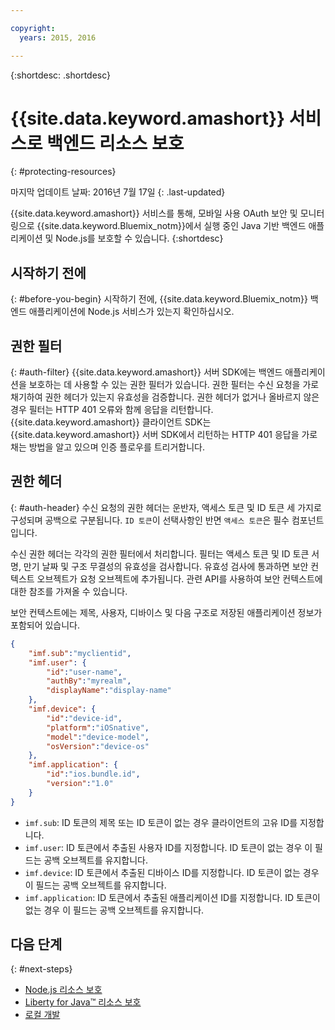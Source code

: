 ```yaml
---

copyright:
  years: 2015, 2016

---
```


{:shortdesc: .shortdesc}

# {{site.data.keyword.amashort}} 서비스로 백엔드 리소스 보호
{: #protecting-resources}

마지막 업데이트 날짜: 2016년 7월 17일
{: .last-updated}


{{site.data.keyword.amashort}} 서비스를 통해, 모바일 사용 OAuth 보안 및 모니터링으로 {{site.data.keyword.Bluemix_notm}}에서 실행 중인 Java 기반 백엔드 애플리케이션 및 Node.js를 보호할 수 있습니다.
{:shortdesc}

## 시작하기 전에
{: #before-you-begin}
시작하기 전에, {{site.data.keyword.Bluemix_notm}} 백엔드 애플리케이션에 Node.js 서비스가 있는지 확인하십시오. 


## 권한 필터
{: #auth-filter}
{{site.data.keyword.amashort}} 서버 SDK에는 백엔드 애플리케이션을 보호하는 데 사용할 수 있는 권한 필터가 있습니다. 권한 필터는 수신 요청을 가로채기하여 권한 헤더가 있는지 유효성을 검증합니다. 권한 헤더가 없거나 올바르지 않은 경우 필터는 HTTP 401 오류와 함께 응답을 리턴합니다. {{site.data.keyword.amashort}} 클라이언트 SDK는 {{site.data.keyword.amashort}} 서버 SDK에서 리턴하는 HTTP 401 응답을 가로채는 방법을 알고 있으며 인증 플로우를 트리거합니다.
## 권한 헤더
{: #auth-header}
수신 요청의 권한 헤더는 운반자, 액세스 토큰 및 ID 토큰 세 가지로 구성되며 공백으로 구분됩니다. `ID 토큰`이 선택사항인 반면 `액세스 토큰`은 필수 컴포넌트입니다. 

수신 권한 헤더는 각각의 권한 필터에서 처리합니다. 필터는 액세스 토큰 및 ID 토큰 서명, 만기 날짜 및 구조 무결성의 유효성을 검사합니다. 유효성 검사에 통과하면 보안 컨텍스트 오브젝트가 요청 오브젝트에 추가됩니다. 관련 API를 사용하여 보안 컨텍스트에 대한 참조를 가져올 수 있습니다. 

보안 컨텍스트에는 제목, 사용자, 디바이스 및 다음 구조로 저장된 애플리케이션 정보가 포함되어 있습니다. 
```JSON
{
    "imf.sub":"myclientid",
    "imf.user": {
        "id":"user-name",
        "authBy":"myrealm",
        "displayName":"display-name"
    },
    "imf.device": {
        "id":"device-id",
        "platform":"iOSnative",
        "model":"device-model",
        "osVersion":"device-os"
    },
    "imf.application": {
        "id":"ios.bundle.id",
        "version":"1.0"
    }
}
```
* `imf.sub`: ID 토큰의 제목 또는 ID 토큰이 없는 경우 클라이언트의 고유 ID를 지정합니다. 
* `imf.user`: ID 토큰에서 추출된 사용자 ID를 지정합니다. ID 토큰이 없는 경우 이 필드는 공백 오브젝트를 유지합니다. 
* `imf.device`: ID 토큰에서 추출된 디바이스 ID를 지정합니다. ID 토큰이 없는 경우 이 필드는 공백 오브젝트를 유지합니다. 
* `imf.application`: ID 토큰에서 추출된 애플리케이션 ID를 지정합니다. ID 토큰이 없는 경우 이 필드는 공백 오브젝트를 유지합니다. 

## 다음 단계
{: #next-steps}
* [Node.js 리소스 보호](protecting-resources-nodejs.html)
* [Liberty for Java&trade; 리소스 보호](protecting-resources-java.html)
* [로컬 개발](protecting-resources-local.html)
